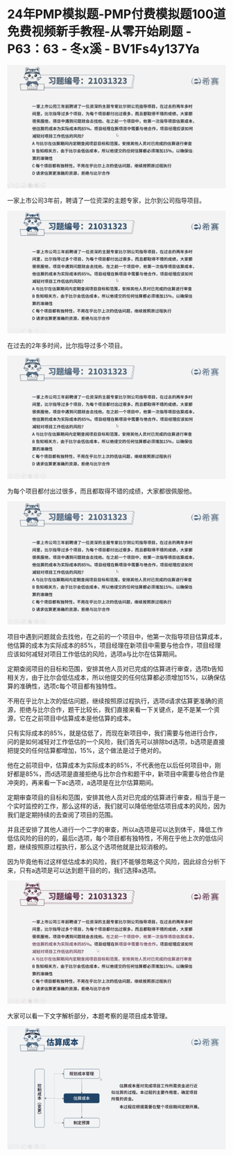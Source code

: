 # 24年PMP模拟题-PMP付费模拟题100道免费视频新手教程-从零开始刷题 - P63：63 - 冬x溪 - BV1Fs4y137Ya

![](img/0efa9d6dd6e8297811ad4f0f1e42bfdf_0.png)

一家上市公司3年前，聘请了一位资深的主题专家，比尔到公司指导项目。

![](img/0efa9d6dd6e8297811ad4f0f1e42bfdf_2.png)

在过去的2年多时间，比尔指导过多个项目。

![](img/0efa9d6dd6e8297811ad4f0f1e42bfdf_4.png)

为每个项目都付出过很多，而且都取得不错的成绩，大家都很佩服他。

![](img/0efa9d6dd6e8297811ad4f0f1e42bfdf_6.png)

项目中遇到问题就会去找他，在之前的一个项目中，他第一次指导项目估算成本，他估算的成本为实际成本的85%，项目经理在新项目中需要与他合作，项目经理应该如何减轻对项目工作低估的风险，选项a与比尔在估算期间。

定期查阅项目的目标和范围，安排其他人员对已完成的估算进行审查，选项b告知相关方，由于比尔会低估成本，所以他提交的任何估算都必须增加15%，以确保估算的准确性，选项c每个项目都有独特性。

不用在乎比尔上次的低估问题，继续按照原过程执行，选项d请求估算更准确的资源，拒绝与比尔合作，题干比较长，我们直接来看一下关键点，是不是某一个资源，它在之前项目中估算成本是他估算的成本。

只有实际成本的85%，就是估低了，而现在新项目中，我们需要与他进行合作，问的是如何减轻对工作低估的一个风险，我们首先可以排除bd选项，b选项是直接把提交的任何估算都增加，15%，这个做法是过于绝对的。

他在之前项目中，估算成本为实际成本的85%，不代表他在以后任何项目中，刚好都是85%，而d选项是直接拒绝与比尔合作和题干中，新项目中需要与他合作是冲突的，再来看一下ac选项，a选项是在比尔估算期间。

定期审查项目的目标和范围，安排其他人员对已完成的估算进行审查，相当于是一个实时监控的工作，那么这样的话，我们就可以降低他低估项目成本的风险，因为我们是定期持续的去查阅了项目的范围。

并且还安排了其他人进行一个二字的审查，所以a选项是可以达到体干，降低工作低估风险的目的的，最后c选项，每个项目都有独特性，不用在乎他上次的低估问题，继续按照原过程执行，那么这个选项他就是比较消极的。

因为毕竟他有过这样低估成本的风险，我们不能够忽略这个风险，因此综合分析下来，只有a选项是可以达到题干目的的，我们选择a选项。



![](img/0efa9d6dd6e8297811ad4f0f1e42bfdf_8.png)

大家可以看一下文字解析部分，本题考察的是项目成本管理。

![](img/0efa9d6dd6e8297811ad4f0f1e42bfdf_10.png)